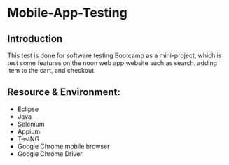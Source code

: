 # Mobile-App-Testing
## Introduction
This test is done for software testing Bootcamp as a mini-project, which is test some features on the noon web app website such as search. adding item to the cart, and checkout.
##	Resource & Environment:
-	Eclipse
-	Java 
-	Selenium
- Appium
-	TestNG	
- Google Chrome mobile browser
- Google Chrome Driver

